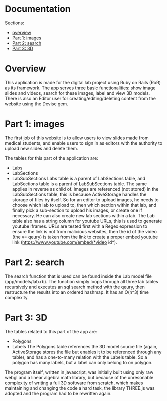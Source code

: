# Documentation
 Sections:
- [overview](#overview)
- [Part 1: images](#part-1-images)
- [Part 2: search](#part-2-search)
- [Part 3: 3D](#part-3-3d)

# Overview
This application is made for the digital lab project using Ruby on Rails (RoR) as its framework. The app serves three basic functionalities: show image slides and videos, search for these images, label and view 3D models. There is also an Editor user for creating/editing/deleting content from the website using the Devise gem.


# Part 1: images
The first job of this website is to allow users to view slides made from medical students, and enable users to sign in as editors with the authority to upload new slides and delete them. 

The tables for this part of the application are:
- Labs
- LabSections
- LabSubSections
Labs table is a parent of LabSections table, and LabSections table is a parent of LabSubSections table. The same applies in reverse as child of. Images are referenced (not stored) in the LabSubSections table, this is because ActiveStorage handles the storage of files by itself. So for an editor to upload images, he needs to choose which lab to upload to, then which section within that lab, and finally pick a sub-section to upload his images, or create one if necessary. He can also create new lab sections within a lab.
The Lab table also has a string column for youtube URLs, this is used to generate youtube iframes. URLs are tested first with a Regex expression to ensure the link is not from malicious websites, then the id of the video (the v= qeury) is taken from the link to create a proper embed youtube link (https://www.youtube.com/embed/*video id*).


# Part 2: search
The search function that is used can be found inside the Lab model file (app/models/lab.rb). The function simply loops through  all three lab tables recursively and executes an sql search method with the qeury, then restructure the results into an ordered hashmap. It has an O(n^3) time complexity.


# Part 3: 3D
The tables related to this part of the app are:
- Polygons
- Labels
The Polygons table references the 3D model source file (again, ActiveStorage stores the file but enables it to be referenced through any table), and has a one-to-many relation with the Labels table. So a polygon has many labels, but a label can only belong to on polygon.

The program itself, written in javascript, was initially built using only raw webgl and a linear algebra math library, but because of the unresonable complexity of writing a full 3D software from scratch, which makes maintaining and changing the code a hard task, the library THREE.js was adopted and the program had to be rewritten again. 

